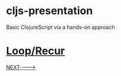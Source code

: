 # cljs-presentation
Basic ClojureScript via a hands-on approach

# [Loop/Recur](https://github.com/wallclockbuilder/cljs-presentation/blob/master/17_loop/17_loop.cljs)

[NEXT---->](https://github.com/wallclockbuilder/cljs-presentation/blob/master/18_functions)

